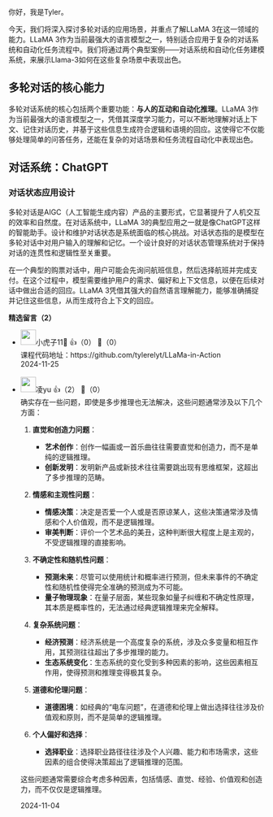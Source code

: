你好，我是Tyler。

今天，我们将深入探讨多轮对话的应用场景，并重点了解LLaMA 3在这一领域的能力。LLaMA 3作为当前最强大的语言模型之一，特别适合应用于复杂的对话系统和自动化任务流程中。我们将通过两个典型案例——对话系统和自动化任务建模系统，来展示Llama-3如何在这些复杂场景中表现出色。

## 多轮对话的核心能力

多轮对话系统的核心包括两个重要功能：**与人的互动和自动化推理**。LLaMA 3作为当前最强大的语言模型之一，凭借其深度学习能力，可以不断地理解对话上下文、记住对话历史，并基于这些信息生成符合逻辑和语境的回应。这使得它不仅能够处理简单的问答任务，还能在复杂的对话场景和任务流程自动化中表现出色。

## 对话系统：ChatGPT

### 对话状态应用设计

多轮对话是AIGC（人工智能生成内容）产品的主要形式，它显著提升了人机交互的效率和自然度。在对话系统中，LLaMA 3的典型应用之一就是像ChatGPT这样的智能助手。设计和维护对话状态是系统面临的核心挑战。对话状态指的是模型在多轮对话中对用户输入的理解和记忆。一个设计良好的对话状态管理系统对于保持对话的连贯性和逻辑性至关重要。

在一个典型的购票对话中，用户可能会先询问航班信息，然后选择航班并完成支付。在这个过程中，模型需要维护用户的需求、偏好和上下文信息，以便在后续对话中做出合适的回应。LLaMA 3凭借其强大的自然语言理解能力，能够准确捕捉并记住这些信息，从而生成符合上下文的回应。
<div><strong>精选留言（2）</strong></div><ul>
<li><img src="https://static001.geekbang.org/account/avatar/00/2b/63/57/b8eef585.jpg" width="30px"><span>小虎子11🐯</span> 👍（0） 💬（0）<div>课程代码地址：https:&#47;&#47;github.com&#47;tylerelyt&#47;LLaMa-in-Action</div>2024-11-25</li><br/><li><img src="https://static001.geekbang.org/account/avatar/00/0f/6b/31/b5b3d997.jpg" width="30px"><span>凌yu</span> 👍（2） 💬（0）<div>确实存在一些问题，即使是多步推理也无法解决，这些问题通常涉及以下几个方面：

1. **直觉和创造力问题**：
   - **艺术创作**：创作一幅画或一首乐曲往往需要直觉和创造力，而不是单纯的逻辑推理。
   - **创新发明**：发明新产品或新技术往往需要跳出现有思维框架，这超出了多步推理的范畴。

2. **情感和主观性问题**：
   - **情感决策**：决定是否爱一个人或是否原谅某人，这些决策通常涉及情感和个人价值观，而不是逻辑推理。
   - **审美判断**：评价一个艺术品的美丑，这种判断很大程度上是主观的，不受逻辑推理的直接影响。

3. **不确定性和随机性问题**：
   - **预测未来**：尽管可以使用统计和概率进行预测，但未来事件的不确定性和随机性使得完全准确的预测成为不可能。
   - **量子物理现象**：在量子层面，某些现象如量子纠缠和不确定性原理，其本质是概率性的，无法通过经典逻辑推理来完全解释。

4. **复杂系统问题**：
   - **经济预测**：经济系统是一个高度复杂的系统，涉及众多变量和相互作用，其预测往往超出了多步推理的能力。
   - **生态系统变化**：生态系统的变化受到多种因素的影响，这些因素相互作用，使得预测和推理变得极其复杂。

5. **道德和伦理问题**：
   - **道德困境**：如经典的“电车问题”，在道德和伦理上做出选择往往涉及价值观和原则，而不是简单的逻辑推理。

6. **个人偏好和选择**：
   - **选择职业**：选择职业路径往往涉及个人兴趣、能力和市场需求，这些因素的组合使得决策超出了逻辑推理的范围。

这些问题通常需要综合考虑多种因素，包括情感、直觉、经验、价值观和创造力，而不仅仅是逻辑推理。</div>2024-11-04</li><br/>
</ul>